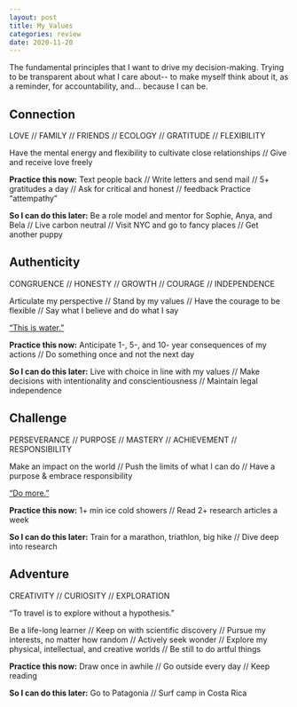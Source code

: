 ```yaml
---
layout: post
title: My Values
categories: review
date: 2020-11-20
---
```


The fundamental principles that I want to drive my decision-making. Trying to be transparent about what I care about-- to make myself think about it, as a reminder, for accountability, and... because I can be.

## Connection
LOVE  // FAMILY  // FRIENDS // ECOLOGY // GRATITUDE // FLEXIBILITY

Have the mental energy and flexibility to cultivate close relationships // Give and receive love freely

**Practice this now:** Text people back // Write letters and send mail // 5+ gratitudes a day // Ask for critical and honest // feedback  Practice “attempathy”

**So I can do this later:**  Be a role model and mentor for Sophie, Anya, and Bela // Live carbon neutral // Visit NYC and go to fancy places // Get another puppy 

## Authenticity
CONGRUENCE // HONESTY // GROWTH  // COURAGE // INDEPENDENCE

Articulate my perspective // Stand by my values // Have the courage to be flexible // Say what I believe and do what I say 

[“This is water.”](https://www.youtube.com/watch?v=PhhC_N6Bm_s)  

**Practice this now:** Anticipate 1-, 5-, and 10- year consequences of my actions // Do something once and not the next day 

**So I can do this later:** Live with choice in line with my values // Make decisions with intentionality and conscientiousness //  Maintain legal independence 

## Challenge
PERSEVERANCE // PURPOSE // MASTERY // ACHIEVEMENT // RESPONSIBILITY

Make an impact on the world // Push the limits of what I can do // Have a purpose & embrace responsibility 

[“Do more.”](https://www.youtube.com/watch?v=ZwYy4scOJi8)

**Practice this now:** 1+ min ice cold showers // Read 2+ research articles a week   

**So I can do this later:** Train for a marathon, triathlon, big hike // Dive deep into research 

## Adventure
CREATIVITY // CURIOSITY // EXPLORATION

“To travel is to explore without a hypothesis.” 

Be a life-long learner // Keep on with scientific discovery // Pursue my interests, no matter how random // Actively seek wonder // Explore my physical, intellectual, and creative worlds // Be still to do artful things 

**Practice this now:** Draw once in awhile // Go outside every day // Keep reading 

**So I can do this later:** Go to Patagonia // Surf camp in Costa Rica


